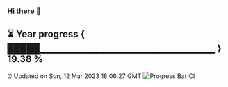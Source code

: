 ### Hi there 👋
⏳ Year progress { █████▁▁▁▁▁▁▁▁▁▁▁▁▁▁▁▁▁▁▁▁▁▁▁▁▁ } 19.38 %
---
⏰ Updated on Sun, 12 Mar 2023 18:06:27 GMT
![Progress Bar CI](https://github.com/Moyi321/Moyi321/workflows/Progress%20Bar%20CI/badge.svg)
